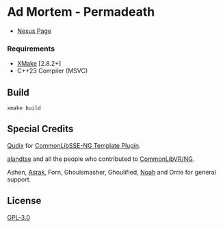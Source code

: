 # Ad Mortem - Permadeath

* [Nexus Page](https://www.nexusmods.com/skyrimspecialedition/mods/130582)

### Requirements

* [XMake](https://xmake.io/) [2.8.2+]
* C++23 Compiler (MSVC)

## Build
```
xmake build
```

## Special Credits

[Qudix](https://github.com/Qudix) for [CommonLibSSE-NG Template Plugin](https://github.com/qudix/commonlibsse-ng-template).

[alandtse](https://github.com/alandtse) and all the people who contributed to [CommonLibVR/NG](https://github.com/alandtse/CommonLibVR/tree/ng).

Ashen, [Asrak](https://github.com/MaybeAsrak), Forn, Ghoulsmasher, Ghoulified, [Noah](https://github.com/NoahBoddie) and Orrie for general support.

## License
[GPL-3.0](LICENSE)
